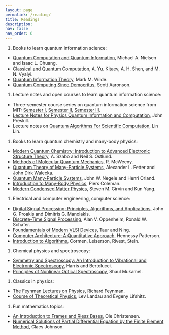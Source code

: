 ```yaml
---
layout: page
permalink: /reading/
title: Readings
description: 
nav: false
nav_order: 6
---
```



1. Books to learn quantum information science:
* [Quantum Computation and Quantum Information](https://www.cambridge.org/highereducation/books/quantum-computation-and-quantum-information/01E10196D0A682A6AEFFEA52D53BE9AE#overview), Michael A. Nielsen and Isaac L. Chuang.
* [Classical and Quantum Computation](https://bookstore.ams.org/gsm-47), A. Yu. Kitaev, A. H. Shen, and M. N. Vyalyi.
* [Quantum Information Theory](https://www.cambridge.org/core/books/quantum-information-theory/9DC2CA59F45636D4F0F30D971B677623), Mark M. Wilde.
* [Quantum Computing Since Democritus](https://www.cambridge.org/core/books/quantum-computing-since-democritus/197A4CD13738E10AAD787DBB78D8E92C), Scott Aaronson.


1. Lecture notes and open courses to learn quantum information science:
* Three-semester course series on quantum information science from MIT: [Semester I](https://ocw.mit.edu/courses/8-370x-quantum-information-science-i-spring-2018/), [Semester II](https://ocw.mit.edu/courses/8-371x-quantum-information-science-ii-spring-2018/), [Semester III](https://mit-qis3.gitlab.io).
* [Lecture Notes for Physics  Quantum Information and Computation](http://theory.caltech.edu/~preskill/ph219/ph219_2018-19), John Preskill.
* Lecture notes on [Quantum Algorithms For Scientific Computation](https://math.berkeley.edu/~linlin/qasc/), Lin Lin.


1. Books to learn quantum chemistry and many-body physics:
* [Modern Quantum Chemistry: Introduction to Advanced Electronic Structure Theory](https://store.doverpublications.com/0486734420.html), A. Szabo and Neil S. Ostlund.
* [Methods of Molecular Quantum Mechanics](https://www.amazon.com/Methods-Molecular-Quantum-Mechanics-McWeeny/dp/0124865526), R. McWeeny.
* [Quantum Theory of Many-Particle Systems](https://store.doverpublications.com/0486428273.html), Alexander L. Fetter and John Dirk Walecka.
* [Quantum Many-Particle Systems](https://www.taylorfrancis.com/books/mono/10.1201/9780429497926/quantum-many-particle-systems-john-negele), John W. Negele and Henri Orland.
* [Introduction to Many-Body Physics](https://www.cambridge.org/core/books/introduction-to-manybody-physics/B7598FC1FCEE0285F5EC767E835854C8), Piers Coleman.
* [Modern Condensed Matter Physics](https://www.cambridge.org/highereducation/books/modern-condensed-matter-physics/F0A27AC5DEA8A40EA6EA5D727ED8B14E#overview), Steven M. Girvin and Kun Yang.



1. Electrical and computer engineering, computer science:
* [Digital Signal Processing: Principles, Algorithms, and Applications](https://www.pearson.com/en-us/subject-catalog/p/digital-signal-processing-principles-algorithms-and-applications/P200000003415/9780137348657), John G. Proakis and Dimitris G. Manolakis.
* [Discrete-Time Signal Processing](https://www.pearson.com/en-us/subject-catalog/p/discrete-time-signal-processing/P200000003226/9780137549771), Alan V. Oppenheim, Ronald W. Schafer.
* [Foundamentals of Modern VLSI Devices](https://www.cambridge.org/highereducation/books/fundamentals-of-modern-vlsi-devices/48B506E794B86E51D1EA3042DFCCF748#overview), Taur and Ning.
* [Computer Architecture: A Quantitative Approach](https://dl.acm.org/doi/book/10.5555/1999263), Hennessy Patterson.
* [Introduction to Algorithms](https://mitpress.mit.edu/9780262046305/introduction-to-algorithms/), Cormen, Leiserson, Rivest, Stein.


1. Chemical physics and spectroscopy:
* [Symmetry and Spectroscopy: An Introduction to Vibrational and Electronic Spectroscopy](https://store.doverpublications.com/048666144x.html), Harris and Bertolucci.
* [Principles of Nonlinear Optical Spectroscopy](https://global.oup.com/academic/product/principles-of-nonlinear-optical-spectroscopy-9780195132915), Shaul Mukamel.



1. Classics in physics:
* [The Feynman Lectures on Physics](https://www.feynmanlectures.caltech.edu), Richard Feynman.
* [Course of Theoretical Physics](https://www.amazon.com/Course-of-Theoretical-Physics-9-book-series/dp/B08RJB99FM), Lev Landau and Evgeny Lifshitz.


1. Fun mathematics topics:
* [An Introduction to Frames and Riesz Bases](https://link.springer.com/book/10.1007/978-3-319-25613-9), Ole Christensen.
* [Numerical Solutions of Partial Differential Equation by the Finite Element Method](https://store.doverpublications.com/048646900x.html), Claes Johnson.
